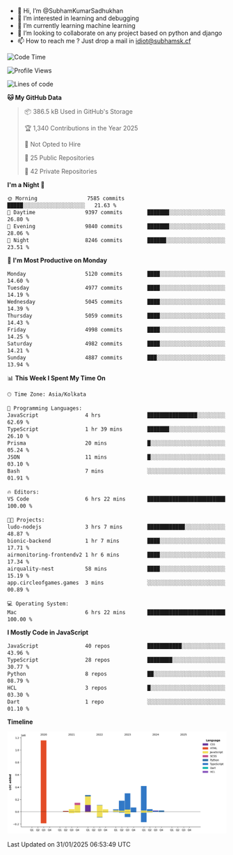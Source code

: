 - 👋 Hi, I’m @SubhamKumarSadhukhan
- 👀 I’m interested in learning and debugging
- 🌱 I’m currently learning machine learning
- 💞️ I’m looking to collaborate on any project based on python and django
- 📫 How to reach me ?
      Just drop a mail in idiot@subhamsk.cf

<!---
SubhamKumarSadhukhan/SubhamKumarSadhukhan is a ✨ special ✨ repository because its `README.md` (this file) appears on your GitHub profile.
You can click the Preview link to take a look at your changes.
--->


<!--START_SECTION:waka-->
![Code Time](http://img.shields.io/badge/Code%20Time-2%2C735%20hrs%202%20mins-blue)

![Profile Views](http://img.shields.io/badge/Profile%20Views-0-blue)

![Lines of code](https://img.shields.io/badge/From%20Hello%20World%20I%27ve%20Written-2.8%20million%20lines%20of%20code-blue)

**🐱 My GitHub Data** 

> 📦 386.5 kB Used in GitHub's Storage 
 > 
> 🏆 1,340 Contributions in the Year 2025
 > 
> 🚫 Not Opted to Hire
 > 
> 📜 25 Public Repositories 
 > 
> 🔑 42 Private Repositories 
 > 
**I'm a Night 🦉** 

```text
🌞 Morning                7585 commits        █████░░░░░░░░░░░░░░░░░░░░   21.63 % 
🌆 Daytime                9397 commits        ███████░░░░░░░░░░░░░░░░░░   26.80 % 
🌃 Evening                9840 commits        ███████░░░░░░░░░░░░░░░░░░   28.06 % 
🌙 Night                  8246 commits        ██████░░░░░░░░░░░░░░░░░░░   23.51 % 
```
📅 **I'm Most Productive on Monday** 

```text
Monday                   5120 commits        ████░░░░░░░░░░░░░░░░░░░░░   14.60 % 
Tuesday                  4977 commits        ████░░░░░░░░░░░░░░░░░░░░░   14.19 % 
Wednesday                5045 commits        ████░░░░░░░░░░░░░░░░░░░░░   14.39 % 
Thursday                 5059 commits        ████░░░░░░░░░░░░░░░░░░░░░   14.43 % 
Friday                   4998 commits        ████░░░░░░░░░░░░░░░░░░░░░   14.25 % 
Saturday                 4982 commits        ████░░░░░░░░░░░░░░░░░░░░░   14.21 % 
Sunday                   4887 commits        ███░░░░░░░░░░░░░░░░░░░░░░   13.94 % 
```


📊 **This Week I Spent My Time On** 

```text
🕑︎ Time Zone: Asia/Kolkata

💬 Programming Languages: 
JavaScript               4 hrs               ████████████████░░░░░░░░░   62.69 % 
TypeScript               1 hr 39 mins        ███████░░░░░░░░░░░░░░░░░░   26.10 % 
Prisma                   20 mins             █░░░░░░░░░░░░░░░░░░░░░░░░   05.24 % 
JSON                     11 mins             █░░░░░░░░░░░░░░░░░░░░░░░░   03.10 % 
Bash                     7 mins              ░░░░░░░░░░░░░░░░░░░░░░░░░   01.91 % 

🔥 Editors: 
VS Code                  6 hrs 22 mins       █████████████████████████   100.00 % 

🐱‍💻 Projects: 
ludo-nodejs              3 hrs 7 mins        ████████████░░░░░░░░░░░░░   48.87 % 
bionic-backend           1 hr 7 mins         ████░░░░░░░░░░░░░░░░░░░░░   17.71 % 
airmonitoring-frontendv2 1 hr 6 mins         ████░░░░░░░░░░░░░░░░░░░░░   17.34 % 
airquality-nest          58 mins             ████░░░░░░░░░░░░░░░░░░░░░   15.19 % 
app.circleofgames.games  3 mins              ░░░░░░░░░░░░░░░░░░░░░░░░░   00.89 % 

💻 Operating System: 
Mac                      6 hrs 22 mins       █████████████████████████   100.00 % 
```

**I Mostly Code in JavaScript** 

```text
JavaScript               40 repos            ███████████░░░░░░░░░░░░░░   43.96 % 
TypeScript               28 repos            ████████░░░░░░░░░░░░░░░░░   30.77 % 
Python                   8 repos             ██░░░░░░░░░░░░░░░░░░░░░░░   08.79 % 
HCL                      3 repos             █░░░░░░░░░░░░░░░░░░░░░░░░   03.30 % 
Dart                     1 repo              ░░░░░░░░░░░░░░░░░░░░░░░░░   01.10 % 
```



**Timeline**

![Lines of Code chart](https://raw.githubusercontent.com/SubhamKumarSadhukhan/SubhamKumarSadhukhan/main/assets/bar_graph.png)


 Last Updated on 31/01/2025 06:53:49 UTC
<!--END_SECTION:waka-->

